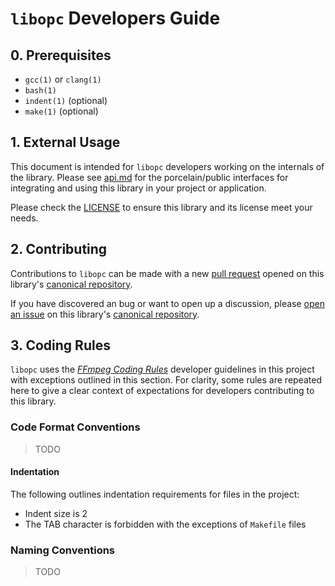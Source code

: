 `libopc` Developers Guide
=========================

## 0. Prerequisites

- `gcc(1)` or `clang(1)`
- `bash(1)`
- `indent(1)` (optional)
- `make(1)` (optional)

## 1. External Usage

This document is intended for `libopc` developers working on the
internals of the library. Please see [api.md](api.md) for the
porcelain/public interfaces for integrating and using this library
in your project or application.

Please check the [LICENSE](../LICENSE) to ensure this library and its
license meet your needs.

## 2. Contributing

Contributions to `libopc` can be made with a new
[pull request](https://github.com/socketsupply/libopc/compare) opened
on this library's
[canonical repository](https://github.com/socketsupply/libopc).

If you have discovered an bug or want to open up a discussion, please
[open an issue](https://github.com/socketsupply/libopc/issues/new) on
this library's [canonical repository](https://github.com/socketsupply/libopc).

## 3. Coding Rules

`libopc` uses the [_FFmpeg Coding Rules_][ffmpeg-coding-rules] developer
guidelines in this project with exceptions outlined in this section. For
clarity, some rules are repeated here to give a clear context of
expectations for developers contributing to this library.

### Code Format Conventions

> TODO

#### Indentation

The following outlines indentation requirements for files in the project:

- Indent size is 2
- The TAB character is forbidden with the exceptions of `Makefile` files

### Naming Conventions

> TODO

[ffmpeg-coding-rules]: https://ffmpeg.org/developer.html#Coding-Rules-1
